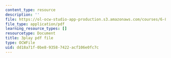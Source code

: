```yaml
---
content_type: resource
description: ''
file: https://ol-ocw-studio-app-production.s3.amazonaws.com/courses/6-832-underactuated-robotics-spring-2009/dd18a71f0be893587422acf106e0fc7c_6v3Ln2ACtqI.pdf
file_type: application/pdf
learning_resource_types: []
resourcetype: Document
title: 3play pdf file
type: OCWFile
uid: dd18a71f-0be8-9358-7422-acf106e0fc7c
---
```

